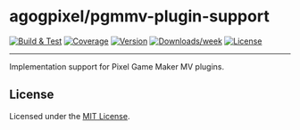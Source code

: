 # agogpixel/pgmmv-plugin-support

[![Build & Test](https://github.com/agogpixel/pgmmv-plugin-support/actions/workflows/build-and-test.yml/badge.svg)](https://github.com/agogpixel/pgmmv-plugin-support/actions/workflows/build-and-test.yml)
[![Coverage](https://img.shields.io/endpoint?url=https://gist.githubusercontent.com/kidthales/8783260504aa23bb1c4dd36f0ba3be01/raw/pgmmv-plugin-support__heads_main.json)](https://agogpixel.github.io/pgmmv-plugin-support/coverage)
[![Version](https://img.shields.io/npm/v/@agogpixel/pgmmv-plugin-support.svg)](https://npmjs.org/package/@agogpixel/pgmmv-plugin-support)
[![Downloads/week](https://img.shields.io/npm/dw/@agogpixel/pgmmv-plugin-support.svg)](https://npmjs.org/package/@agogpixel/pgmmv-plugin-support)
[![License](https://img.shields.io/npm/l/@agogpixel/pgmmv-plugin-support.svg)](https://github.com/agogpixel/pgmmv-plugin-support/blob/main/LICENSE)

<hr>

Implementation support for Pixel Game Maker MV plugins.

## License

Licensed under the [MIT License](./LICENSE).
